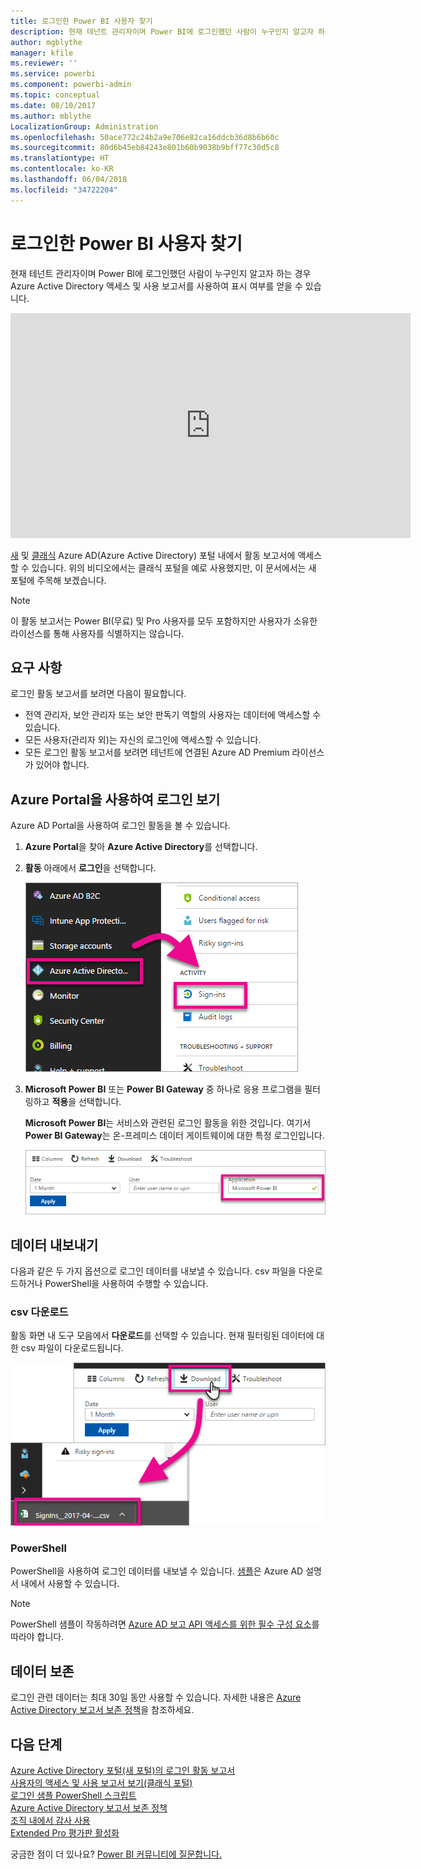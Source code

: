 ```yaml
---
title: 로그인한 Power BI 사용자 찾기
description: 현재 테넌트 관리자이며 Power BI에 로그인했던 사람이 누구인지 알고자 하는 경우 Azure Active Directory 액세스 및 사용 보고서를 사용하여 표시 여부를 얻을 수 있습니다.
author: mgblythe
manager: kfile
ms.reviewer: ''
ms.service: powerbi
ms.component: powerbi-admin
ms.topic: conceptual
ms.date: 08/10/2017
ms.author: mblythe
LocalizationGroup: Administration
ms.openlocfilehash: 50ace772c24b2a9e706e82ca16ddcb36d8b6b60c
ms.sourcegitcommit: 80d6b45eb84243e801b60b9038b9bff77c30d5c8
ms.translationtype: HT
ms.contentlocale: ko-KR
ms.lasthandoff: 06/04/2018
ms.locfileid: "34722204"
---
```

# <a name="find-power-bi-users-that-have-signed-in"></a>로그인한 Power BI 사용자 찾기
현재 테넌트 관리자이며 Power BI에 로그인했던 사람이 누구인지 알고자 하는 경우 Azure Active Directory 액세스 및 사용 보고서를 사용하여 표시 여부를 얻을 수 있습니다.

<iframe width="640" height="360" src="https://www.youtube.com/embed/1AVgh9w9VM8?showinfo=0" frameborder="0" allowfullscreen></iframe>

[새](https://docs.microsoft.com/azure/active-directory/active-directory-reporting-activity-sign-ins) 및 [클래식](https://docs.microsoft.com/azure/active-directory/active-directory-view-access-usage-reports) Azure AD(Azure Active Directory) 포털 내에서 활동 보고서에 액세스할 수 있습니다. 위의 비디오에서는 클래식 포털을 예로 사용했지만, 이 문서에서는 새 포털에 주목해 보겠습니다.

> [!NOTE]
> 이 활동 보고서는 Power BI(무료) 및 Pro 사용자를 모두 포함하지만 사용자가 소유한 라이선스를 통해 사용자를 식별하지는 않습니다.
> 
> 

## <a name="requirements"></a>요구 사항
로그인 활동 보고서를 보려면 다음이 필요합니다.

* 전역 관리자, 보안 관리자 또는 보안 판독기 역할의 사용자는 데이터에 액세스할 수 있습니다.
* 모든 사용자(관리자 외)는 자신의 로그인에 액세스할 수 있습니다.
* 모든 로그인 활동 보고서를 보려면 테넌트에 연결된 Azure AD Premium 라이선스가 있어야 합니다.

## <a name="using-the-azure-portal-to-view-sign-ins"></a>Azure Portal을 사용하여 로그인 보기
Azure AD Portal을 사용하여 로그인 활동을 볼 수 있습니다.

1. **Azure Portal**을 찾아 **Azure Active Directory**를 선택합니다.
2. **활동** 아래에서 **로그인**을 선택합니다.
   
    ![](media/service-admin-access-usage/azure-portal-sign-ins.png)
3. **Microsoft Power BI** 또는 **Power BI Gateway** 중 하나로 응용 프로그램을 필터링하고 **적용**을 선택합니다.
   
    **Microsoft Power BI**는 서비스와 관련된 로그인 활동을 위한 것입니다. 여기서 **Power BI Gateway**는 온-프레미스 데이터 게이트웨이에 대한 특정 로그인입니다.
   
    ![](media/service-admin-access-usage/sign-in-filter.png)

## <a name="export-the-data"></a>데이터 내보내기
다음과 같은 두 가지 옵션으로 로그인 데이터를 내보낼 수 있습니다. csv 파일을 다운로드하거나 PowerShell을 사용하여 수행할 수 있습니다.

### <a name="download-csv"></a>csv 다운로드
활동 화면 내 도구 모음에서 **다운로드**를 선택할 수 있습니다. 현재 필터링된 데이터에 대한 csv 파일이 다운로드됩니다.

![](media/service-admin-access-usage/download-sign-in-data-csv.png)

### <a name="powershell"></a>PowerShell
PowerShell을 사용하여 로그인 데이터를 내보낼 수 있습니다. [샘플](https://docs.microsoft.com/azure/active-directory/active-directory-reporting-api-sign-in-activity-samples#powershell-script)은 Azure AD 설명서 내에서 사용할 수 있습니다.

> [!NOTE]
> PowerShell 샘플이 작동하려면 [Azure AD 보고 API 액세스를 위한 필수 구성 요소](https://docs.microsoft.com/azure/active-directory/active-directory-reporting-api-prerequisites)를 따라야 합니다.
> 
> 

## <a name="data-retention"></a>데이터 보존
로그인 관련 데이터는 최대 30일 동안 사용할 수 있습니다. 자세한 내용은 [Azure Active Directory 보고서 보존 정책](https://docs.microsoft.com/azure/active-directory/active-directory-reporting-retention)을 참조하세요.

## <a name="next-steps"></a>다음 단계
[Azure Active Directory 포털(새 포털)의 로그인 활동 보고서](https://docs.microsoft.com/azure/active-directory/active-directory-reporting-activity-sign-ins)  
[사용자의 액세스 및 사용 보고서 보기(클래식 포털)](https://docs.microsoft.com/azure/active-directory/active-directory-view-access-usage-reports#view-or-download-a-report)  
[로그인 샘플 PowerShell 스크립트](https://docs.microsoft.com/azure/active-directory/active-directory-reporting-api-sign-in-activity-samples#powershell-script)  
[Azure Active Directory 보고서 보존 정책](https://docs.microsoft.com/azure/active-directory/active-directory-reporting-retention)  
[조직 내에서 감사 사용](service-admin-auditing.md)  
[Extended Pro 평가판 활성화](service-extended-pro-trial.md)

궁금한 점이 더 있나요? [Power BI 커뮤니티에 질문합니다.](https://community.powerbi.com/)

